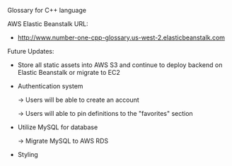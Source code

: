 Glossary for C++ language


AWS Elastic Beanstalk URL:
  - http://www.number-one-cpp-glossary.us-west-2.elasticbeanstalk.com


Future Updates:

  - Store all static assets into AWS S3 and continue to deploy backend on Elastic Beanstalk or migrate to EC2
  
  - Authentication system
      
      -> Users will be able to create an account
      
      -> Users will able to pin definitions to the "favorites" section
      
  - Utilize MySQL for database
      
      -> Migrate MySQL to AWS RDS
  
  - Styling
